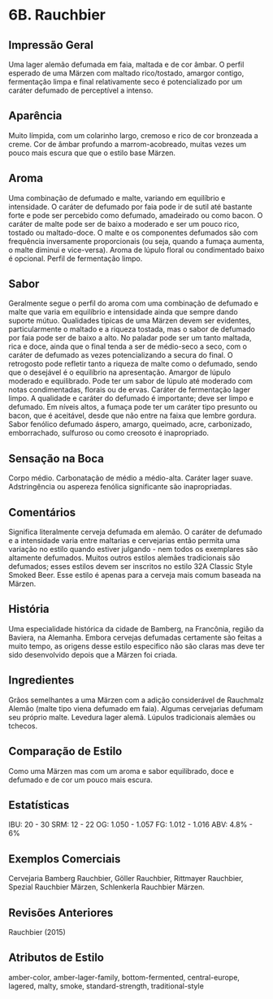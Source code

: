 # 6B. Rauchbier

## Impressão Geral

Uma lager alemão defumada em faia, maltada e de cor âmbar. O perfil esperado de uma Märzen com maltado rico/tostado, amargor contigo, fermentação limpa e final relativamente seco é potencializado por um caráter defumado de perceptível a intenso.

## Aparência

Muito límpida, com um colarinho largo, cremoso e rico de cor bronzeada a creme. Cor de âmbar profundo a marrom-acobreado, muitas vezes um pouco mais escura que que o estilo base Märzen.

## Aroma

Uma combinação de defumado e malte, variando em equilíbrio e intensidade. O caráter de defumado por faia pode ir de sutil até bastante forte e pode ser percebido como defumado, amadeirado ou como bacon. O caráter de malte pode ser de baixo a moderado e ser um pouco rico, tostado ou maltado-doce. O malte e os componentes defumados são com frequência inversamente proporcionais (ou seja, quando a fumaça aumenta, o malte diminui e vice-versa). Aroma de lúpulo floral ou condimentado baixo é opcional. Perfil de fermentação limpo.


## Sabor

Geralmente segue o perfil do aroma com uma combinação de defumado e malte que varia em equilíbrio e intensidade ainda que sempre dando suporte mútuo. Qualidades tipicas de uma Märzen devem ser evidentes, particularmente o maltado e a riqueza tostada, mas o sabor de defumado por faia pode ser de baixo a alto. No paladar pode ser um tanto maltada, rica e doce, ainda que o final tenda a ser de médio-seco a seco, com o caráter de defumado as vezes potencializando a secura do final. O retrogosto pode refletir tanto a riqueza de malte como o defumado, sendo que o desejável é o equilíbrio na apresentação. Amargor de lúpulo moderado e equilibrado. Pode ter um sabor de lúpulo até moderado com notas condimentadas, florais ou de ervas. Caráter de fermentação lager limpo. A qualidade e caráter do defumado é importante; deve ser limpo e defumado. Em níveis altos, a fumaça pode ter um caráter tipo presunto ou bacon, que é aceitável, desde que não entre na faixa que lembre gordura. Sabor fenólico defumado áspero, amargo, queimado, acre, carbonizado, emborrachado, sulfuroso ou como creosoto é inapropriado.

## Sensação na Boca

Corpo médio. Carbonatação de médio a médio-alta. Caráter lager suave. Adstringência ou aspereza fenólica significante são inapropriadas.

## Comentários

Significa literalmente cerveja defumada em alemão. O caráter de defumado e a intensidade varia entre maltarias e cervejarias então permita uma variação no estilo quando estiver julgando - nem todos os exemplares são altamente defumados. Muitos outros estilos alemães tradicionais são defumados; esses estilos devem ser inscritos no estilo 32A Classic Style Smoked Beer. Esse estilo é apenas para a cerveja mais comum baseada na Märzen.

## História

Uma especialidade histórica da cidade de Bamberg, na Francônia, região da Baviera, na Alemanha. Embora cervejas defumadas certamente são feitas a muito tempo, as origens desse estilo especifico não são claras mas deve ter sido desenvolvido depois que a Märzen foi criada.

## Ingredientes

Grãos semelhantes a uma Märzen com a adição considerável de Rauchmalz Alemão (malte tipo viena defumado em faia). Algumas cervejarias defumam seu próprio malte. Levedura lager alemã. Lúpulos tradicionais alemães ou tchecos.

## Comparação de Estilo

Como uma Märzen mas com um aroma e sabor equilibrado, doce e defumado e de cor um pouco mais escura.

## Estatísticas

IBU: 20 - 30
SRM: 12 - 22
OG: 1.050 - 1.057
FG: 1.012 - 1.016
ABV: 4.8% - 6%

## Exemplos Comerciais

Cervejaria Bamberg Rauchbier, Göller Rauchbier, Rittmayer Rauchbier, Spezial Rauchbier Märzen, Schlenkerla Rauchbier Märzen.

## Revisões Anteriores

Rauchbier (2015)

## Atributos de Estilo

amber-color, amber-lager-family, bottom-fermented, central-europe, lagered, malty, smoke, standard-strength, traditional-style